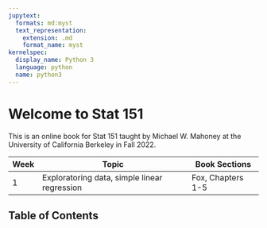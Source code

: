 ```yaml
---
jupytext:
  formats: md:myst
  text_representation:
    extension: .md
    format_name: myst
kernelspec:
  display_name: Python 3
  language: python
  name: python3
---
```



# Welcome to Stat 151

This is an online book for Stat 151 taught by Michael W. Mahoney at the University of California Berkeley in Fall 2022. 

| Week | Topic                                        | Book Sections     |
| ---- | -------------------------------------------- | ----------------- |
| 1    | Exploratoring data, simple linear regression | Fox, Chapters 1-5 |



## Table of Contents

```{tableofcontents}
```
